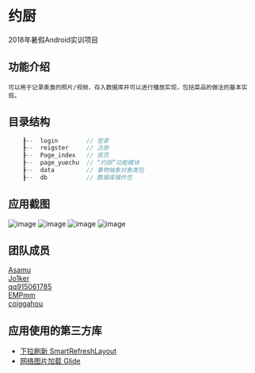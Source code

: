 # 约厨
2018年暑假Android实训项目

## 功能介绍
    可以用于记录美食的照片/视频，存入数据库并可以进行播放实现，包括菜品的做法的基本实现。

## 目录结构
```c
    ┠--  login        // 登录
    ┠--  reigster     // 注册
    ┠--  Page_index   // 首页
    ┠--  page_yuechu  // “约厨”功能模块
    ┠--  data         // 事物抽象对象类包
    ┠--  db           // 数据库操作包
```

## 应用截图
![image](https://github.com/Asamu/Project_YueChu/appPicture/login.png)
![image](https://github.com/Asamu/Project_YueChu/appPicture/index.png)
![image](https://github.com/Asamu/Project_YueChu/appPicture/ItemView.png)
![image](https://github.com/Asamu/Project_YueChu/appPicture/login.png)

## 团队成员
[Asamu](https://github.com/AsamuQ)    
[Jo1ker](https://github.com/Jo1ker)    
[qq915061785](https://github.com/qq915061785)    
[EMPmm](https://github.com/EMPmm)    
[coiggahou](https://github.com/coiggahou)    

## 应用使用的第三方库
* [下拉刷新 SmartRefreshLayout](https://github.com/scwang90/SmartRefreshLayout)
* [网络图片加载 Glide](https://github.com/bumptech/glide)
